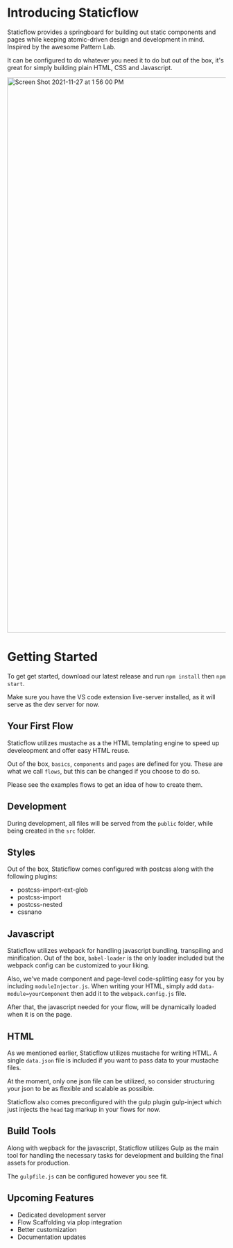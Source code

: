 # Introducing Staticflow

Staticflow provides a springboard for building out static components and pages while keeping atomic-driven design and development in mind. Inspired by the awesome Pattern Lab.

It can be configured to do whatever you need it to do but out of the box, it's great for simply building plain HTML, CSS and Javascript.

<img width="1279" alt="Screen Shot 2021-11-27 at 1 56 00 PM" src="https://user-images.githubusercontent.com/19369622/143720834-86d685a1-1924-45d0-b8e7-e51a89d74e49.png">


# Getting Started

To get get started, download our latest release and run `npm install` then `npm start`.

Make sure you have the VS code extension live-server installed, as it will serve as the dev server for now.

## Your First Flow

Staticflow utilizes mustache as a the HTML templating engine to speed up develeopment and offer easy HTML reuse.

Out of the box, `basics`, `components` and `pages` are defined for you. These are what we call `flows`, but this can be changed if you choose to do so.

Please see the examples flows to get an idea of how to create them.

## Development

During development, all files will be served from the `public` folder, while being created in the `src` folder.

## Styles

Out of the box, Staticflow comes configured with postcss along with the following plugins:

- postcss-import-ext-glob
- postcss-import
- postcss-nested
- cssnano

## Javascript

Staticflow utilizes webpack for handling javascript bundling, transpiling and minification. Out of the box, `babel-loader` is the only loader included but the webpack config can be customized to your liking.

Also, we've made component and page-level code-splitting easy for you by including `moduleInjector.js`. When writing your HTML, simply add `data-module=yourComponent` then add it to the `webpack.config.js` file.

After that, the javascript needed for your flow, will be dynamically loaded when it is on the page.

## HTML

As we mentioned earlier, Staticflow utilizes mustache for writing HTML. A single `data.json` file is included if you want to pass data to your mustache files.

At the moment, only one json file can be utilized, so consider structuring your json to be as flexible and scalable as possible.

Staticflow also comes preconfigured with the gulp plugin gulp-inject which just injects the `head` tag markup in your flows for now.

## Build Tools

Along with wepback for the javascript, Staticflow utilizes Gulp as the main tool for handling the necessary tasks for development and building the final assets for production.

The `gulpfile.js` can be configured however you see fit.

## Upcoming Features

- Dedicated development server
- Flow Scaffolding via plop integration
- Better customization
- Documentation updates
